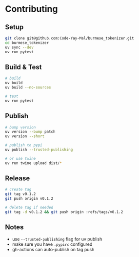 # Contributing

## Setup

```bash
git clone git@github.com:Code-Yay-Mal/burmese_tokenizer.git
cd burmese_tokenizer
uv sync --dev
uv run pytest
```

## Build & Test

```bash
# build
uv build
uv build --no-sources

# test
uv run pytest
```

## Publish

```bash
# bump version
uv version --bump patch
uv version --short

# publish to pypi
uv publish --trusted-publishing

# or use twine
uv run twine upload dist/*
```

## Release

```bash
# create tag
git tag v0.1.2 
git push origin v0.1.2

# delete tag if needed
git tag -d v0.1.2 && git push origin :refs/tags/v0.1.2
```

## Notes

- use `--trusted-publishing` flag for uv publish
- make sure you have `.pypirc` configured
- gh-actions can auto-publish on tag push
